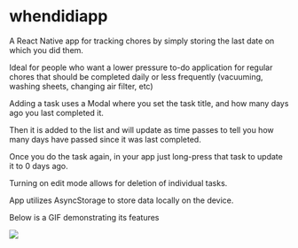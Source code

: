 # whendidiapp

A React Native app for tracking chores by simply storing the last date on which you did them.

Ideal for people who want a lower pressure to-do application for regular chores that should be completed daily or less frequently (vacuuming, washing sheets, changing air filter, etc)

Adding a task uses a Modal where you set the task title, and how many days ago you last completed it.

Then it is added to the list and will update as time passes to tell you how many days have passed since it was last completed.

Once you do the task again, in your app just long-press that task to update it to 0 days ago.

Turning on edit mode allows for deletion of individual tasks.

App utilizes AsyncStorage to store data locally on the device.

Below is a GIF demonstrating its features

![](https://github.com/lexprod/whendidiapp/blob/main/whendiddemo2.gif)
